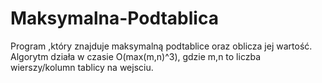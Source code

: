 # Maksymalna-Podtablica
Program ,który znajduje maksymalną podtablice oraz  oblicza jej wartość.
Algorytm działa w czasie O(max(m,n)^3), gdzie m,n to liczba wierszy/kolumn tablicy na wejsciu.
